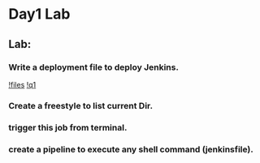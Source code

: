 # Day1 Lab
## Lab:
### Write a deployment file to deploy Jenkins.
[!files](https://github.com/moe-Ali/ITI_CI-CD/tree/main/Day1-lab/jenkins)
[!q1](https://github.com/moe-Ali/ITI_CI-CD/blob/main/Day1-lab/Screenshots/q1_terminal.png)
### Create a freestyle to list current Dir.
### trigger this job from terminal.
### create a pipeline to execute any shell command (jenkinsfile). 
